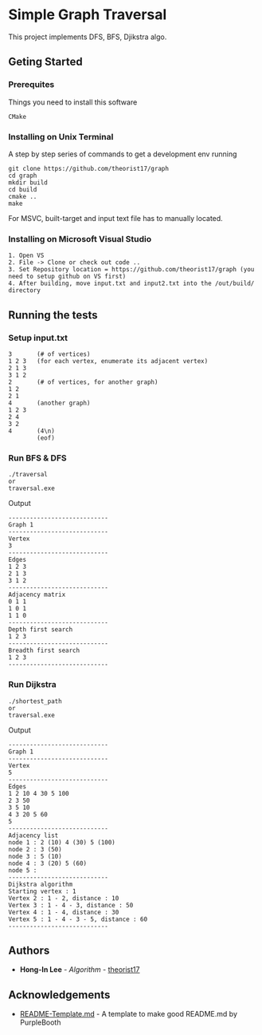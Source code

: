 # Simple Graph Traversal 

This project implements DFS, BFS, Djikstra algo.

## Geting Started

### Prerequites

Things you need to install this software

```
CMake
```

### Installing on Unix Terminal

A step by step series of commands to get a development env running

```
git clone https://github.com/theorist17/graph
cd graph
mkdir build
cd build
cmake ..
make
```

For MSVC, built-target and input text file has to manually located.

### Installing on Microsoft Visual Studio
```
1. Open VS
2. File -> Clone or check out code ..
3. Set Repository location = https://github.com/theorist17/graph (you need to setup github on VS first)
4. After building, move input.txt and input2.txt into the /out/build/ directory
```

## Running the tests

### Setup input.txt

```
3       (# of vertices)
1 2 3   (for each vertex, enumerate its adjacent vertex)
2 1 3
3 1 2
2       (# of vertices, for another graph)
1 2
2 1
4       (another graph)
1 2 3
2 4
3 2
4       (4\n)
        (eof)
```
### Run BFS & DFS

```
./traversal
or
traversal.exe
```
Output
```
----------------------------
Graph 1
----------------------------
Vertex
3
----------------------------
Edges
1 2 3
2 1 3
3 1 2
----------------------------
Adjacency matrix
0 1 1
1 0 1
1 1 0
----------------------------
Depth first search
1 2 3
----------------------------
Breadth first search
1 2 3
----------------------------
```


### Run Dijkstra

```
./shortest_path
or 
traversal.exe
```
Output
```
----------------------------
Graph 1
----------------------------
Vertex
5
----------------------------
Edges
1 2 10 4 30 5 100
2 3 50
3 5 10
4 3 20 5 60
5
----------------------------
Adjacency list
node 1 : 2 (10) 4 (30) 5 (100)
node 2 : 3 (50)
node 3 : 5 (10)
node 4 : 3 (20) 5 (60)
node 5 :
----------------------------
Dijkstra algorithm
Starting vertex : 1
Vertex 2 : 1 - 2, distance : 10
Vertex 3 : 1 - 4 - 3, distance : 50
Vertex 4 : 1 - 4, distance : 30
Vertex 5 : 1 - 4 - 3 - 5, distance : 60
----------------------------
```

## Authors
* **Hong-In Lee** - *Algorithm* - [theorist17](https://github.com/theorist17)

## Acknowledgements 
* [README-Template.md](https://gist.github.com/PurpleBooth/109311bb0361f32d87a2) - A template to make good README.md by PurpleBooth

